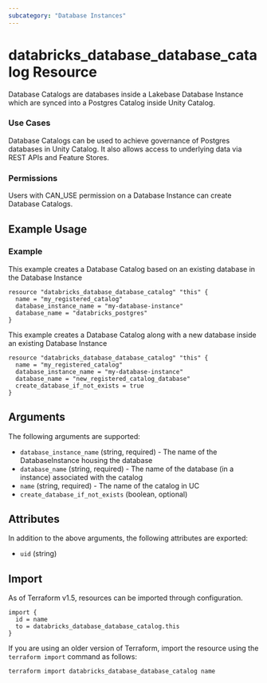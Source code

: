 ```yaml
---
subcategory: "Database Instances"
---
```

# databricks_database_database_catalog Resource
Database Catalogs are databases inside a Lakebase Database Instance which are synced into a Postgres Catalog inside Unity Catalog.

### Use Cases

Database Catalogs can be used to achieve governance of Postgres databases in Unity Catalog. It also allows access to underlying data via REST APIs and Feature Stores.

### Permissions

Users with CAN_USE permission on a Database Instance can create Database Catalogs.

## Example Usage
### Example

This example creates a Database Catalog based on an existing database in the Database Instance
```hcl
resource "databricks_database_database_catalog" "this" {
  name = "my_registered_catalog"
  database_instance_name = "my-database-instance"
  database_name = "databricks_postgres"
}
```

This example creates a Database Catalog along with a new database inside an existing Database Instance
```hcl
resource "databricks_database_database_catalog" "this" {
  name = "my_registered_catalog"
  database_instance_name = "my-database-instance"
  database_name = "new_registered_catalog_database"
  create_database_if_not_exists = true
}
```

## Arguments
The following arguments are supported:
* `database_instance_name` (string, required) - The name of the DatabaseInstance housing the database
* `database_name` (string, required) - The name of the database (in a instance) associated with the catalog
* `name` (string, required) - The name of the catalog in UC
* `create_database_if_not_exists` (boolean, optional)

## Attributes
In addition to the above arguments, the following attributes are exported:
* `uid` (string)

## Import
As of Terraform v1.5, resources can be imported through configuration.
```hcl
import {
  id = name
  to = databricks_database_database_catalog.this
}
```

If you are using an older version of Terraform, import the resource using the `terraform import` command as follows:
```sh
terraform import databricks_database_database_catalog name
```